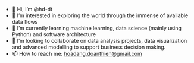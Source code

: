 - 👋 Hi, I’m @hd-dt
- 👀 I’m interested in exploring the world through the immense of available data flows 
- 🌱 I’m currently learning machine learning, data science (mainly using Python) and software architecture
- 💞️ I’m looking to collaborate on data analysis projects, data visualization and advanced modelling to support business decision making.
- 📫 How to reach me: hoadang.doanthien@gmail.com

<!---
hd-dt/hd-dt is a ✨ special ✨ repository because its `README.md` (this file) appears on your GitHub profile.
You can click the Preview link to take a look at your changes.
--->
